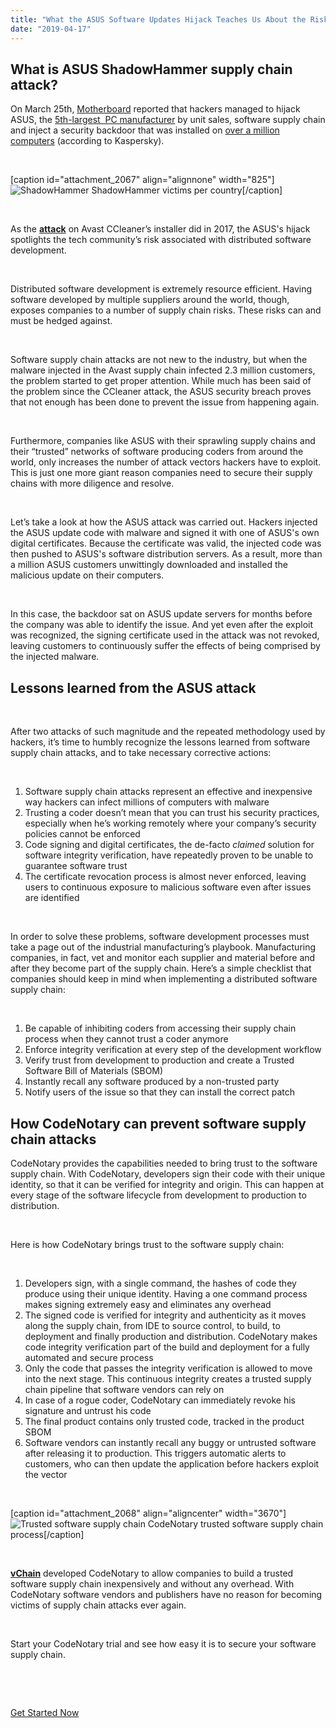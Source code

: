 ```yaml
---
title: "What the ASUS Software Updates Hijack Teaches Us About the Risks of Software Supply Chains"
date: "2019-04-17"
---
```


## What is ASUS ShadowHammer supply chain attack?

On March 25th, [Motherboard](https://motherboard.vice.com/en_us/article/pan9wn/hackers-hijacked-asus-software-updates-to-install-backdoors-on-thousands-of-computers) reported that hackers managed to hijack ASUS, the [5th-largest  PC manufacturer](https://en.wikipedia.org/wiki/Market_share_of_personal_computer_vendors) by unit sales, software supply chain and inject a security backdoor that was installed on [over a million computers](https://securelist.com/operation-shadowhammer/89992/) (according to Kaspersky).

 

\[caption id="attachment\_2067" align="alignnone" width="825"\]![ShadowHammer](/images/blog/operation-shadowhammer.png) ShadowHammer victims per country\[/caption\]

 

As the **[attack](https://techcrunch.com/2017/09/18/avast-reckons-ccleaner-malware-infected-2-27m-users/)** on Avast CCleaner’s installer did in 2017, the ASUS's hijack spotlights the tech community’s risk associated with distributed software development.

 

Distributed software development is extremely resource efficient. Having software developed by multiple suppliers around the world, though, exposes companies to a number of supply chain risks. These risks can and must be hedged against.

 

Software supply chain attacks are not new to the industry, but when the malware injected in the Avast supply chain infected 2.3 million customers, the problem started to get proper attention. While much has been said of the problem since the CCleaner attack, the ASUS security breach proves that not enough has been done to prevent the issue from happening again.

 

Furthermore, companies like ASUS with their sprawling supply chains and their “trusted” networks of software producing coders from around the world, only increases the number of attack vectors hackers have to exploit. This is just one more giant reason companies need to secure their supply chains with more diligence and resolve.

 

Let’s take a look at how the ASUS attack was carried out. Hackers injected the ASUS update code with malware and signed it with one of ASUS's own digital certificates. Because the certificate was valid, the injected code was then pushed to ASUS's software distribution servers. As a result, more than a million ASUS customers unwittingly downloaded and installed the malicious update on their computers.

 

In this case, the backdoor sat on ASUS update servers for months before the company was able to identify the issue. And yet even after the exploit was recognized, the signing certificate used in the attack was not revoked, leaving customers to continuously suffer the effects of being comprised by the injected malware.

## Lessons learned from the ASUS attack

 

After two attacks of such magnitude and the repeated methodology used by hackers, it’s time to humbly recognize the lessons learned from software supply chain attacks, and to take necessary corrective actions:

 

1. Software supply chain attacks represent an effective and inexpensive way hackers can infect millions of computers with malware
2. Trusting a coder doesn’t mean that you can trust his security practices, especially when he’s working remotely where your company’s security policies cannot be enforced
3. Code signing and digital certificates, the de-facto _claimed_ solution for software integrity verification, have repeatedly proven to be unable to guarantee software trust
4. The certificate revocation process is almost never enforced, leaving users to continuous exposure to malicious software even after issues are identified

 

In order to solve these problems, software development processes must take a page out of the industrial manufacturing’s playbook. Manufacturing companies, in fact, vet and monitor each supplier and material before and after they become part of the supply chain. Here’s a simple checklist that companies should keep in mind when implementing a distributed software supply chain:

 

1. Be capable of inhibiting coders from accessing their supply chain process when they cannot trust a coder anymore
2. Enforce integrity verification at every step of the development workflow
3. Verify trust from development to production and create a Trusted Software Bill of Materials (SBOM)
4. Instantly recall any software produced by a non-trusted party
5. Notify users of the issue so that they can install the correct patch

## How CodeNotary can prevent software supply chain attacks

CodeNotary provides the capabilities needed to bring trust to the software supply chain. With CodeNotary, developers sign their code with their unique identity, so that it can be verified for integrity and origin. This can happen at every stage of the software lifecycle from development to production to distribution. 

 

Here is how CodeNotary brings trust to the software supply chain:

 

1. Developers sign, with a single command, the hashes of code they produce using their unique identity. Having a one command process makes signing extremely easy and eliminates any overhead
2. The signed code is verified for integrity and authenticity as it moves along the supply chain, from IDE to source control, to build, to deployment and finally production and distribution. CodeNotary makes code integrity verification part of the build and deployment for a fully automated and secure process
3. Only the code that passes the integrity verification is allowed to move into the next stage. This continuous integrity creates a trusted supply chain pipeline that software vendors can rely on
4. In case of a rogue coder, CodeNotary can immediately revoke his signature and untrust his code 
5. The final product contains only trusted code, tracked in the product SBOM
6. Software vendors can instantly recall any buggy or untrusted software after releasing it to production. This triggers automatic alerts to customers, who can then update the application before hackers exploit the vector

 

\[caption id="attachment\_2068" align="aligncenter" width="3670"\]![Trusted software supply chain](/images/blog/CodeNotary-trusted-supplychain.png) CodeNotary trusted software supply chain process\[/caption\]

 

**[vChain](http://vchain.us)** developed CodeNotary to allow companies to build a trusted software supply chain inexpensively and without any overhead. With CodeNotary software vendors and publishers have no reason for becoming victims of supply chain attacks ever again.

 

Start your CodeNotary trial and see how easy it is to secure your software supply chain.

 

 

[Get Started Now](https://dashboard.codenotary.io/auth/signup)
